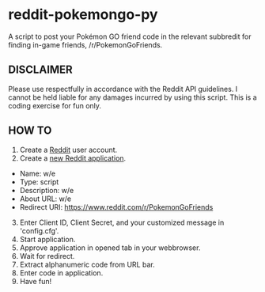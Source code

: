 # reddit-pokemongo-py

A script to post your Pokémon GO friend code in the relevant subbredit for finding in-game friends, /r/PokemonGoFriends.

## DISCLAIMER
Please use respectfully in accordance with the Reddit API guidelines.
I cannot be held liable for any damages incurred by using this script. This is a coding exercise for fun only.

## HOW TO
1. Create a [Reddit](https://www.reddit.com/) user account.
2. Create a [new Reddit application](https://www.reddit.com/prefs/apps).
  - Name: w/e
  - Type: script
  - Description: w/e
  - About URL: w/e
  - Redirect URI: https://www.reddit.com/r/PokemonGoFriends
3. Enter Client ID, Client Secret, and your customized message in 'config.cfg'.
4. Start application.
5. Approve application in opened tab in your webbrowser.
6. Wait for redirect.
7. Extract alphanumeric code from URL bar.
8. Enter code in application.
9. Have fun!
